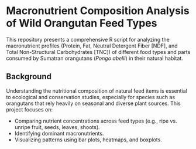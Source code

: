# Macronutrient Composition Analysis of Wild Orangutan Feed Types
This repository presents a comprehensive R script for analyzing the macronutrient profiles (Protein, Fat, Neutral Detergent Fiber [NDF], and Total Non-Structural Carbohydrates [TNC]) of different food types and parts consumed by Sumatran orangutans (*Pongo abelii*) in their natural habitat.

## Background
Understanding the nutritional composition of natural feed items is essential to ecological and conservation studies, especially for species such as orangutans that rely heavily on seasonal and diverse plant sources.
This project focuses on:
- Comparing nutrient concentrations across feed types (e.g., ripe vs. unripe fruit, seeds, leaves, shoots).
- Identifying dominant macronutrients.
- Visualizing patterns using bar plots, heatmaps, and boxplots.
